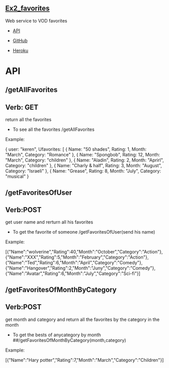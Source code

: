 ## [Ex2_favorites](https://kerengoldd.github.io/Ex2_favorites/)
Web service to VOD favorites

* [API](https://kerengoldd.github.io/Ex2_favorites/)

* [GitHub](https://github.com/kerengoldd/Ex2_favorites)

* [Heroku](https://favorites1.herokuapp.com/API)

# API

## /getAllFavorites
## Verb: GET

return all the favorites

* To see all the favorites /getAllFavorites

Example:

{
user: "keren",
Ufavorites: [
{
Name: "50 shades",
Rating: 1,
Month: "March",
Category: "Romance"
},
{
Name: "Spongbob",
Rating: 12,
Month: "March",
Category: "children"
},
{
Name: "Aladin",
Rating: 2,
Month: "Aprirl",
Category: "children"
},
{
Name: "Charly & half",
Rating: 3,
Month: "August",
Category: "Israeli"
},
{
Name: "Grease",
Rating: 8,
Month: "July",
Category: "musical"
}

## /getFavoritesOfUser
## Verb:POST

get user name and rerturn all his favorites

* To get the favorite of someone /getFavoritesOfUser(send his name)

Example:

[{"Name":"wolverine","Rating":40,"Month":"October","Category":"Action"},{"Name":"XXX","Rating":5,"Month":"February","Category":"Action"},{"Name":"Ted","Rating":6,"Month":"April","Category":"Comedy"},{"Name":"Hangover","Rating":2,"Month":"Juny","Category":"Comedy"},{"Name":"Avatar","Rating":6,"Month":"July","Category":"Sci-fi"}]

## /getFavoritesOfMonthByCategory
## Verb:POST

get month and category and return all the favorites by the category in the month

* To get the bests of anycategory by month ##/getFavoritesOfMonthByCategory(month,category)

Example:

[{"Name":"Hary potter","Rating":7,"Month":"March","Category":"Children"}]


